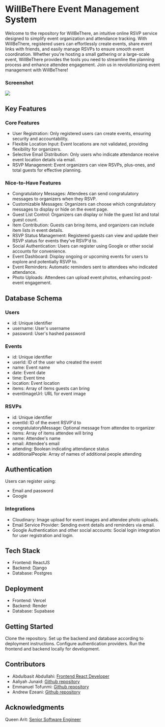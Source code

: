 # WillBeThere Event Management System
Welcome to the repository for WillBeThere, an intuitive online RSVP service designed to simplify event organization and attendance tracking. With WillBeThere, registered users can effortlessly create events, share event links with friends, and easily manage RSVPs to ensure smooth event coordination. Whether you're hosting a small gathering or a large-scale event, WillBeThere provides the tools you need to streamline the planning process and enhance attendee engagement. Join us in revolutionizing event management with WillBeThere!
### Screenshot
![](/src/assets/preview.png)
## Key Features
### Core Features
- User Registration: Only registered users can create events, ensuring security and accountability.
- Flexible Location Input: Event locations are not validated, providing flexibility for organizers.
- Selective Email Distribution: Only users who indicate attendance receive event location details via email.
- RSVP Management: Event organizers can view RSVPs, plus-ones, and total guests for effective planning.
### Nice-to-Have Features
- Congratulatory Messages: Attendees can send congratulatory messages to organizers when they RSVP. 
- Customizable Messages: Organizers can choose which congratulatory messages to display or hide on the event page.
- Guest List Control: Organizers can display or hide the guest list and total guest count.
- Item Contribution: Guests can bring items, and organizers can include item lists in event details.
- RSVP Status Management: Registered guests can view and update their RSVP status for events they've RSVP'd to.
- Social Authentication: Users can register using Google or other social accounts for convenience.
- Event Dashboard: Display ongoing or upcoming events for users to explore and potentially RSVP to.
- Event Reminders: Automatic reminders sent to attendees who indicated attendance.
- Photo Uploads: Attendees can upload event photos, enhancing post-event engagement.
## Database Schema
### Users
- id: Unique identifier
- username: User's username
- password: User's hashed password
### Events
- id: Unique identifier
- userId: ID of the user who created the event
- name: Event name
- date: Event date
- time: Event time
- location: Event location
- items: Array of items guests can bring
- eventImageUrl: URL for event image
### RSVPs
- id: Unique identifier
- eventId: ID of the event RSVP'd to
- congratulatoryMessage: Optional message from attendee to organizer
- items: Array of items attendee will bring
- name: Attendee's name
- email: Attendee's email
- attending: Boolean indicating attendance status
- additionalPeople: Array of names of additional people attending
## Authentication
Users can register using:
- Email and password
- Google
### Integrations
- Cloudinary: Image upload for event images and attendee photo uploads.
- Email Service Provider: Sending event details and reminders via email.
- Google Authentication and other social accounts: Social login integration for user registration and login.
## Tech Stack
- Frontend: ReactJS
- Backend: Django
- Database: Postgres
## Deployment
- Frontend: Vercel
- Backend: Render
- Database: Supabase
## Getting Started
Clone the repository.
Set up the backend and database according to deployment instructions.
Configure authentication providers.
Run the frontend and backend locally for development.
## Contributors
- Abdulbasit Abdullahi: [Frontend React Developer](https://github.com/bibhestee)
- Aaliyah Junaid: [Github repository](https://github.com/Leeyah-123)
- Emmanuel Tofunmi: [Github repository](https://github.com/Hemazyn)
- Andrew Ezeani: [Github repository](https://github.com/ezeaniiandrew)
## Acknowledgments
Queen Arit: [Senior Software Engineer](https://twitter.com/AritDeveloper)

